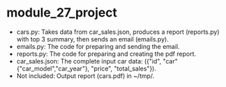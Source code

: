 # module_27_project
- cars.py: Takes data from car_sales.json, produces a report (reports.py) with top 3 summary, then sends an email (emails.py).
- emails.py: The code for preparing and sending the email.
- reports.py: The code for preparing and creating the pdf report.
- car_sales.json: The complete input car data: 
    ({"id",
    "car"
        {"car_model","car_year"},
    "price",
    "total_sales"}).
- Not included: Output report (cars.pdf) in ~/tmp/.
